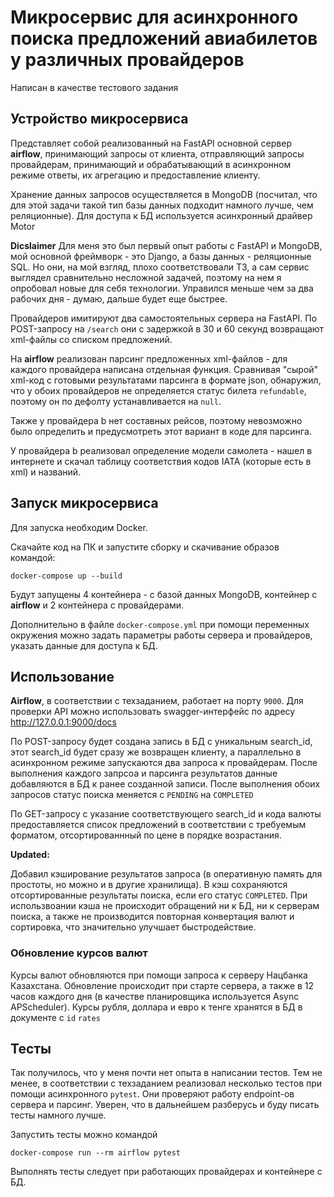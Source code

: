 # Микросервис для асинхронного поиска предложений авиабилетов у различных провайдеров

Написан в качестве тестового задания

## Устройство микросервиса

Представляет собой реализованный на FastAPI основной сервер **airflow**, принимающий запросы от клиента, отправляющий запросы провайдерам, принимающий и обрабатывающий в асинхронном режиме ответы, их агрегацию и предоставление клиенту.

Хранение данных запросов осуществляется в MongoDB (посчитал, что для этой задачи такой тип базы данных подходит намного лучше, чем реляционные). Для доступа к БД используется асинхронный драйвер Motor

**Dicslaimer** Для меня это был первый опыт работы с FastAPI и MongoDB, мой основной фреймворк - это Django, а базы данных - реляционные SQL. Но они, на мой взгляд, плохо соответствовали ТЗ, а сам сервис выглядел сравнительно несложной задачей, поэтому на нем я опробовал новые для себя технологии. Управился меньше чем за два рабочих дня - думаю, дальше будет еще быстрее.

Провайдеров имитируют два самостоятельных сервера на FastAPI. По POST-запросу на `/search` они с задержкой в 30 и 60 секунд возвращают xml-файлы со списком предложений.

На **airflow** реализован парсинг предложенных xml-файлов - для каждого провайдера написана отдельная функция. Сравнивая "сырой" xml-код с готовыми результатами парсинга в формате json, обнаружил, что у обоих провайдеров не определяется статус билета `refundable`, поэтому он по дефолту устанавливается на `null`.

Также у провайдера b нет составных рейсов, поэтому невозможно было определить и предусмотреть этот вариант в коде для парсинга.

У провайдера b реализовал определение модели самолета - нашел в интернете и скачал таблицу соответствия кодов IATA (которые есть в xml) и названий.

## Запуск микросервиса

Для запуска необходим Docker.

Скачайте код на ПК и запустите сборку и скачивание образов командой:

```
docker-compose up --build
```

Будут запущены 4 контейнера - с базой данных MongoDB, контейнер с **airflow** и 2 контейнера с провайдерами.

Дополнительно в файле `docker-compose.yml` при помощи переменных окружения можно задать параметры работы сервера и провайдеров, указать данные для доступа к БД.

## Использование

**Airflow**, в соответствии с техзаданием, работает на порту `9000`. Для проверки API можно использовать swagger-интерфейс по адресу http://127.0.0.1:9000/docs

По POST-запросу будет создана запись в БД с уникальным search_id, этот search_id будет сразу же возвращен клиенту, а параллельно в асинхронном режиме запускаются два запроса к провайдерам. После выполнения каждого запрсоа и парсинга результатов данные добавляются в БД к ранее созданной записи. После выполнения обоих запросов статус поиска меняется с `PENDING` на `COMPLETED`

По GET-запросу с указание соответствующего search_id и кода валюты предоставляется список предложений в соответствии с требуемым форматом, отсортированнный по цене в порядке возрастания.

**Updated:**

Добавил кэширование результатов запроса (в оперативную память для простоты, но можно и в другие хранилища). В кэш сохраняются отсортированные результаты поиска, если его статус `COMPLETED`. При использвоании кэша не происходит обращений ни к БД, ни к серверам поиска, а также не производится повторная конвертация валют и сортировка, что значительно улучшает быстродействие.

### Обновление курсов валют

Курсы валют обновляются при помощи запроса к серверу Нацбанка Казахстана. Обновление происходит при старте сервера, а также в 12 часов каждого дня (в качестве планировщика используется Async APScheduler). Курсы рубля, доллара и евро к тенге хранятся в БД в документе с `id` `rates`

## Тесты

Так получилось, что у меня почти нет опыта в написании тестов. Тем не менее, в соответствии с техзаданием реализовал несколько тестов при помощи асинхронного `pytest`. Они проверяют работу endpoint-ов сервера и парсинг. Уверен, что в дальнейшем разберусь и буду писать тесты намного лучше.

Запустить тесты можно командой
```
docker-compose run --rm airflow pytest
```
Выполнять тесты следует при работающих провайдерах и контейнере с БД.
